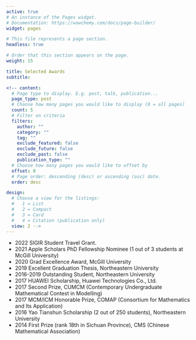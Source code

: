 ```yaml
---
active: true
# An instance of the Pages widget.
# Documentation: https://wowchemy.com/docs/page-builder/
widget: pages

# This file represents a page section.
headless: true

# Order that this section appears on the page.
weight: 15

title: Selected Awards
subtitle:

<!-- content:
  # Page type to display. E.g. post, talk, publication...
  page_type: post
  # Choose how many pages you would like to display (0 = all pages)
  count: 5
  # Filter on criteria
  filters:
    author: ""
    category: ""
    tag: ""
    exclude_featured: false
    exclude_future: false
    exclude_past: false
    publication_type: ""
  # Choose how many pages you would like to offset by
  offset: 0
  # Page order: descending (desc) or ascending (asc) date.
  order: desc

design:
  # Choose a view for the listings:
  #   1 = List
  #   2 = Compact
  #   3 = Card
  #   4 = Citation (publication only)
  view: 2 -->
---
```


[//]: # (# - 2021 [Outstanding PhD Dissertation]&#40;https://www.media.mit.edu/posts/natasha-jaques-best-phd-award/?fbclid=IwAR0dT73P4HeNolVWSFRwYAxrKaPl3pDoDw3CItIUE-5rlB5437y0C7-fYvI&#41; from the international [Association for the Advancement of Affective Computing]&#40;https://aaac.world/&#41;)

[//]: # (# - 2021 [Best of Collection]&#40;./publication/personalized-multitask-learning-for-predicting-tomorrows-mood-stress-a/&#41; in the journal IEEE Transactions on Affective Computing &#40;[impact factor: 10.5]&#40;https://ieeexplore.ieee.org/xpl/RecentIssue.jsp?punumber=5165369&#41;&#41;)

[//]: # (# - 2021 [C3.ai Digital Transformation Institute AI for Energy and Climate Security Awards]&#40;https://c3dti.ai/c3-announces-energy-climate-awards/&#41; funded our grant proposal, "Offline Reinforcement Learning for Energy-Efficient Power Grids")

[//]: # (# - 2020 [Best Paper]&#40;./publication/learning-social-learning&#41; at the NeurIPS Workshop on Cooperative AI )

[//]: # (# - 2019 [Best Paper Honourable Mention]&#40;./publication/social-influence-as-intrinsic-motivation-for-multiagent-deep-reinforce/&#41; at the International Conference on Machine Learning &#40;ICML&#41; 2019)

[//]: # (# - 2019 [Rising Stars in EECS]&#40;https://www.eecs.mit.edu/news-events/announcements/mits-rising-stars-eecs-2019&#41; [Pitch Competition Winner]&#40;https://publish.illinois.edu/rising-stars/&#41;)

[//]: # (# - 2019 [Best Paper Nominee]&#40;./publication/hierarchical-reinforcement-learning-for-opendomain-dialog/&#41; at the NeurIPS Workshop on Conversational AI)

[//]: # (# - 2017 [Centennial Alumni of Distinction]&#40;https://campioncollege.ca/resources/natasha-jaques/&#41; at Campion College )

[//]: # (# - 2016 [Best Paper]&#40;./publication/personalized-multitask-learning-for-predicting-tomorrows-mood-stress-a/&#41; at the NeurIPS Workshop on ML for Healthcare)

[//]: # (# - 2016 [Best Demo]&#40;publication/interactive-musical-improvisation-with-magenta/&#41; at Neural Information Processing Systems &#40;NeurIPS&#41; 2016)


- 2022 SIGIR Student Travel Grant.
- 2021 Apple Scholars PhD Fellowship Nominee (1 out of 3 students at McGill University)
- 2020 Grad Excellence Award, McGill University
- 2019 Excellent Graduation Thesis, Northeastern University
- 2016-2019 Outstanding Student, Northeastern University
- 2017 HUAWEI Scholarship, Huawei Technologies Co., Ltd.
- 2017 Second Prize, CUMCM (Contemporary Undergraduate Mathematical Contest in Modelling)
- 2017 MCM/ICM Honorable Prize, COMAP (Consortium for Mathematics and Its Application)
- 2016 Yao Tianshun Scholarship (2 out of 250 students), Northeastern University
- 2014 First Prize (rank 18th in Sichuan Province), CMS (Chinese Mathematical Association)